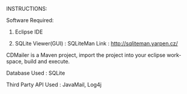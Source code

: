 INSTRUCTIONS:

Software Required:

1. Eclipse IDE

2. SQLite Viewer(GUI) : SQLiteMan 
   Link : http://sqliteman.yarpen.cz/

CDMailer is a Maven project, import the project into your eclipse work-space, build and execute.

Database Used        : SQLite

Third Party API Used : JavaMail, Log4j
